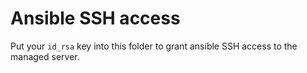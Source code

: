 # Ansible SSH access

Put your `id_rsa` key into this folder to grant ansible SSH access to the managed server.
